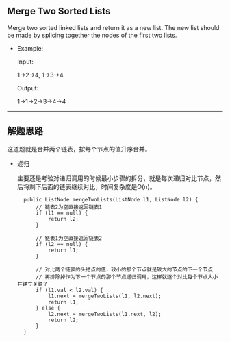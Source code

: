 ## Merge Two Sorted Lists

Merge two sorted linked lists and return it as a new list. The new list should be made by splicing together the nodes of the first two lists.

- Example:

  Input: 
  
  1->2->4, 1->3->4

  Output: 
  
  1->1->2->3->4->4

---

## 解题思路

这道题就是合并两个链表，按每个节点的值升序合并。

- 递归

  主要还是考验对递归调用的时候最小步骤的拆分，就是每次递归对比节点，然后将剩下后面的链表继续对比，时间复杂度是O(n)。

  ```
	public ListNode mergeTwoLists(ListNode l1, ListNode l2) {
		// 链表2为空直接返回链表1
		if (l1 == null) {
			return l2;
		}

		// 链表1为空直接返回链表2
		if (l2 == null) {
			return l1;
		}

		// 对比两个链表的头结点的值，较小的那个节点就是较大的节点的下一个节点
		// 再排除掉作为下一个节点的那个节点递归调用，这样就逐个对比每个节点大小并建立关联了
		if (l1.val < l2.val) {
			l1.next = mergeTwoLists(l1, l2.next);
			return l1;
		} else {
			l2.next = mergeTwoLists(l1.next, l2);
			return l2;
		}
	}
  ```